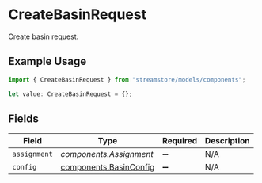 # CreateBasinRequest

Create basin request.

## Example Usage

```typescript
import { CreateBasinRequest } from "streamstore/models/components";

let value: CreateBasinRequest = {};
```

## Fields

| Field                                                            | Type                                                             | Required                                                         | Description                                                      |
| ---------------------------------------------------------------- | ---------------------------------------------------------------- | ---------------------------------------------------------------- | ---------------------------------------------------------------- |
| `assignment`                                                     | *components.Assignment*                                          | :heavy_minus_sign:                                               | N/A                                                              |
| `config`                                                         | [components.BasinConfig](../../models/components/basinconfig.md) | :heavy_minus_sign:                                               | N/A                                                              |